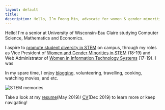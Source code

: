```yaml
---
layout: default
title: 
description: Hello, I’m Foong Min, advocate for women & gender minorities in STEM. Enjoy learning, programming, and researching.
---
```

<!-- Global site tag (gtag.js) - Google Analytics -->
<script async src="https://www.googletagmanager.com/gtag/js?id=UA-98422769-4"></script>
<script>
  window.dataLayer = window.dataLayer || [];
  function gtag(){dataLayer.push(arguments);}
  gtag('js', new Date());

  gtag('config', 'UA-98422769-4');
</script>


Hello! I'm a senior at University of Wisconsin-Eau Claire studying Computer Science, Mathematics and Economics. 

I aspire to [promote student diversity in STEM](https://www.youtube.com/watch?v=dtJj1jAKOas) on campus, through my roles as Vice President of [Women and Gender Minorities in STEM](https://sites.google.com/view/uwecwistem/) (18-19) and Web Administrator of [Women in Information Technology Systems](https://www.facebook.com/UWECOMTECH/) (17-19). I was 

In my spare time, I enjoy [blogging](https://foongminwong.blogspot.com), volunteering, travelling, cooking, watching movies, and etc.

![STEM memories](/assets/stem_banner_2.png)

Take a look at my [resume](https://drive.google.com/open?id=10HE4X9rg9c7CHY1tb6vBGWWo0ggodHxC)(May 2019)/ [CV](https://drive.google.com/file/d/1OT-HkQwWePL-A6QOifTcMTO_UMIH7fRY/view)(Dec 2019) to learn more or keep navigating!



